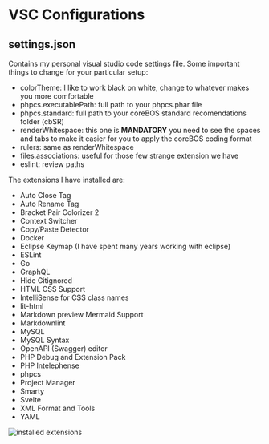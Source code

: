 # VSC Configurations

## settings.json

Contains my personal visual studio code settings file. Some important things to change for your particular setup:

- colorTheme: I like to work black on white, change to whatever makes you more comfortable
- phpcs.executablePath: full path to your phpcs.phar file
- phpcs.standard: full path to your coreBOS standard recomendations folder (cbSR)
- renderWhitespace: this one is **MANDATORY** you need to see the spaces and tabs to make it easier for you to apply the coreBOS coding format
- rulers: same as renderWhitespace
- files.associations: useful for those few strange extension we have
- eslint: review paths

The extensions I have installed are:

- Auto Close Tag
- Auto Rename Tag
- Bracket Pair Colorizer 2
- Context Switcher
- Copy/Paste Detector
- Docker
- Eclipse Keymap (I have spent many years working with eclipse)
- ESLint
- Go
- GraphQL
- Hide Gitignored
- HTML CSS Support
- IntelliSense for CSS class names
- lit-html
- Markdown preview Mermaid Support
- Markdownlint
- MySQL
- MySQL Syntax
- OpenAPI (Swagger) editor
- PHP Debug and Extension Pack
- PHP Intelephense
- phpcs
- Project Manager
- Smarty
- Svelte
- XML Format and Tools
- YAML

![installed extensions](https://github.com/spikeassociates/DockerConfigs/VisualStudioCode/VisualStudioCode/VSCInstalledPackages.gif)
